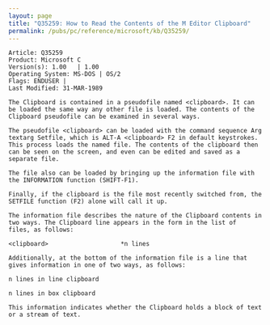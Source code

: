 ```yaml
---
layout: page
title: "Q35259: How to Read the Contents of the M Editor Clipboard"
permalink: /pubs/pc/reference/microsoft/kb/Q35259/
---
```


	Article: Q35259
	Product: Microsoft C
	Version(s): 1.00   | 1.00
	Operating System: MS-DOS | OS/2
	Flags: ENDUSER |
	Last Modified: 31-MAR-1989
	
	The Clipboard is contained in a pseudofile named <clipboard>. It can
	be loaded the same way any other file is loaded. The contents of the
	Clipboard pseudofile can be examined in several ways.
	
	The pseudofile <clipboard> can be loaded with the command sequence Arg
	textarg Setfile, which is ALT-A <clipboard> F2 in default keystrokes.
	This process loads the named file. The contents of the clipboard then
	can be seen on the screen, and even can be edited and saved as a
	separate file.
	
	The file also can be loaded by bringing up the information file with
	the INFORMATION function (SHIFT-F1).
	
	Finally, if the clipboard is the file most recently switched from, the
	SETFILE function (F2) alone will call it up.
	
	The information file describes the nature of the Clipboard contents in
	two ways. The Clipboard line appears in the form in the list of
	files, as follows:
	
	<clipboard>                    *n lines
	
	Additionally, at the bottom of the information file is a line that
	gives information in one of two ways, as follows:
	
	n lines in line clipboard
	
	n lines in box clipboard
	
	This information indicates whether the Clipboard holds a block of text
	or a stream of text.
